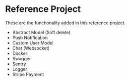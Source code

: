 # Reference Project

These are the functionality added in this reference project.

- Abstract Model (Soft delete)
- Push Notification
- Custom User Model
- Chat (Websocket)
- Docker
- Swagger
- Sentry
- Logger
- Stripe Payment 